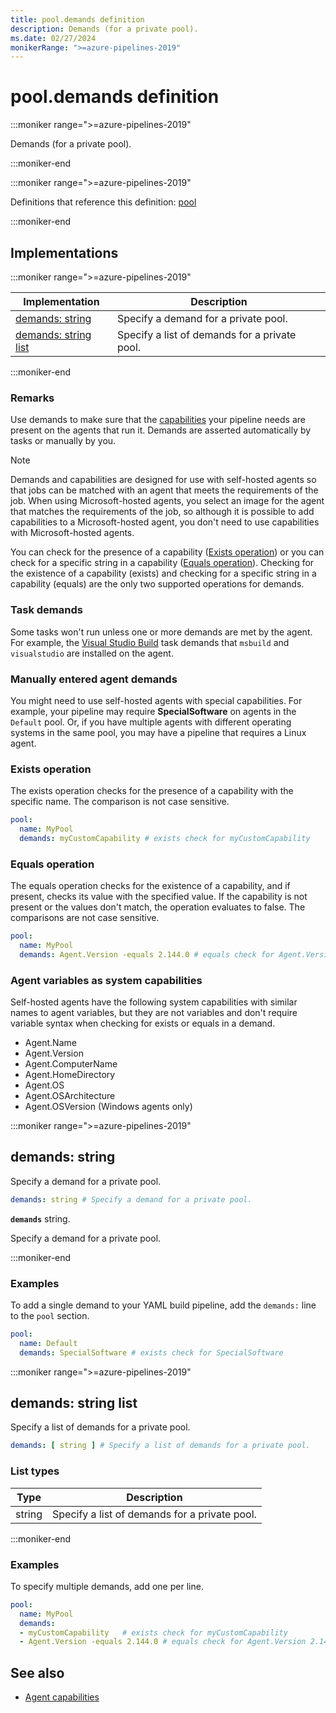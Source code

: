 ```yaml
---
title: pool.demands definition
description: Demands (for a private pool).
ms.date: 02/27/2024
monikerRange: ">=azure-pipelines-2019"
---
```


# pool.demands definition

<!-- :::description::: -->
:::moniker range=">=azure-pipelines-2019"

<!-- :::editable-content name="description"::: -->
Demands (for a private pool).
<!-- :::editable-content-end::: -->

:::moniker-end
<!-- :::description-end::: -->

<!-- :::parents::: -->
:::moniker range=">=azure-pipelines-2019"

Definitions that reference this definition: [pool](pool.md)

:::moniker-end
<!-- :::parents-end::: -->

## Implementations

<!-- :::implementations-list::: -->
:::moniker range=">=azure-pipelines-2019"

| Implementation | Description |
|---|---|
| [demands: string](#demandsstring) | Specify a demand for a private pool. |
| [demands: string list](#demandsstringlist) | Specify a list of demands for a private pool. |

:::moniker-end
<!-- :::implementations-list-end::: -->

<!-- :::remarks::: -->
<!-- :::editable-content name="remarks"::: -->
### Remarks

Use demands to make sure that the [capabilities](/azure/devops/pipelines/agents/agents#capabilities) your pipeline needs are present on the agents that run it. Demands are asserted automatically by tasks or manually by you.

> [!NOTE]
>
> Demands and capabilities are designed for use with self-hosted agents so that jobs can be matched with an agent that 
> meets the requirements of the job. When using Microsoft-hosted agents, you select an image for the agent that 
> matches the requirements of the job, so although it is possible to add capabilities to a Microsoft-hosted agent, you don't need 
> to use capabilities with Microsoft-hosted agents.

You can check for the presence of a capability ([Exists operation](#exists-operation)) or you can check for a specific string in a capability ([Equals operation](#equals-operation)). Checking for the existence of a capability (exists) and checking for a specific string in a capability (equals) are the only two supported operations for demands.

### Task demands

Some tasks won't run unless one or more demands are met by the agent. For example, the [Visual Studio Build](/azure/devops/pipelines/tasks/reference/vsbuild-v1) task demands that `msbuild` and `visualstudio` are installed on the agent.

### Manually entered agent demands

You might need to use self-hosted agents with special capabilities. For example, your pipeline may require **SpecialSoftware** on agents in the `Default` pool. Or, if you have multiple agents with different operating systems in the same pool, you may have a pipeline that requires a Linux agent.

### Exists operation

The exists operation checks for the presence of a capability with the specific name. The comparison is not case sensitive.

```yaml
pool:
  name: MyPool
  demands: myCustomCapability # exists check for myCustomCapability
 ```

### Equals operation

The equals operation checks for the existence of a capability, and if present, checks its value with the specified value. If the capability is not present or the values don't match, the operation evaluates to false. The comparisons are not case sensitive.

```yaml
pool:
  name: MyPool
  demands: Agent.Version -equals 2.144.0 # equals check for Agent.Version 2.144.0
```

### Agent variables as system capabilities

Self-hosted agents have the following system capabilities with similar names to agent variables, but they are not variables and don't require variable syntax when checking for exists or equals in a demand.

* Agent.Name
* Agent.Version
* Agent.ComputerName
* Agent.HomeDirectory
* Agent.OS
* Agent.OSArchitecture
* Agent.OSVersion (Windows agents only)
<!-- :::editable-content-end::: -->
<!-- :::remarks-end::: -->

<!-- :::examples::: -->
<!-- :::editable-content name="examples"::: -->
<!-- :::editable-content-end::: -->
<!-- :::examples-end::: -->

<!-- :::implementations::: -->
<!-- :::implementation-item name="demands: string"::: -->
<a name="demandsstring"></a>
<!-- :::stringAnyOf::: -->
:::moniker range=">=azure-pipelines-2019"

<!-- :::implementation-signature::: -->
## demands: string
<!-- :::implementation-signature-end::: -->

<!-- :::implementation-description::: -->
<!-- :::editable-content name="description"::: -->
Specify a demand for a private pool.
<!-- :::editable-content-end::: -->
<!-- :::implementation-description-end::: -->

<!-- :::implementation-syntax::: -->
```yaml
demands: string # Specify a demand for a private pool.
```
<!-- :::implementation-syntax-end::: -->

<!-- :::implementation-string-item::: -->
**`demands`** string.<br>
<!-- :::editable-content name="description"::: -->
Specify a demand for a private pool.
<!-- :::editable-content-end::: -->
<!-- :::implementation-string-item-end::: -->

:::moniker-end
<!-- :::stringAnyOf-end::: -->

<!-- :::remarks::: -->
<!-- :::editable-content name="remarks"::: -->
<!-- :::editable-content-end::: -->
<!-- :::remarks-end::: -->

<!-- :::examples::: -->
<!-- :::editable-content name="examples"::: -->
### Examples

To add a single demand to your YAML build pipeline, add the `demands:` line to the `pool` section.

```yaml
pool:
  name: Default
  demands: SpecialSoftware # exists check for SpecialSoftware
```
<!-- :::editable-content-end::: -->
<!-- :::examples-end::: -->
<!-- :::implementation-item-end::: -->
<!-- :::implementation-item name="demands: string list"::: -->
<a name="demandsstringlist"></a>
<!-- :::arrayAnyOf::: -->
:::moniker range=">=azure-pipelines-2019"

<!-- :::implementation-signature::: -->
## demands: string list
<!-- :::implementation-signature-end::: -->

<!-- :::implementation-description::: -->
<!-- :::editable-content name="description"::: -->
Specify a list of demands for a private pool.
<!-- :::editable-content-end::: -->
<!-- :::implementation-description-end::: -->

<!-- :::implementation-syntax::: -->
```yaml
demands: [ string ] # Specify a list of demands for a private pool.
```
<!-- :::implementation-syntax-end::: -->

### List types

<!-- :::implementation-list-types::: -->
| Type | Description |
|---|---|
| string | Specify a list of demands for a private pool. |
<!-- :::implementation-list-types-end::: -->

:::moniker-end
<!-- :::arrayAnyOf-end::: -->

<!-- :::remarks::: -->
<!-- :::editable-content name="remarks"::: -->
<!-- :::editable-content-end::: -->
<!-- :::remarks-end::: -->

<!-- :::examples::: -->
<!-- :::editable-content name="examples"::: -->
### Examples

To specify multiple demands, add one per line.

```yaml
pool:
  name: MyPool
  demands:
  - myCustomCapability   # exists check for myCustomCapability
  - Agent.Version -equals 2.144.0 # equals check for Agent.Version 2.144.0
```
<!-- :::editable-content-end::: -->
<!-- :::examples-end::: -->
<!-- :::implementation-item-end::: -->
<!-- :::implementations-end::: -->

<!-- :::see-also::: -->
<!-- :::editable-content name="seeAlso"::: -->
## See also

* [Agent capabilities](/azure/devops/pipelines/agents/agents#capabilities)
<!-- :::editable-content-end::: -->
<!-- :::see-also-end::: -->
